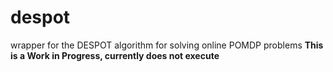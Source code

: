 # despot
wrapper for the DESPOT algorithm for solving online POMDP problems
**This is a Work in Progress, currently does not execute**
